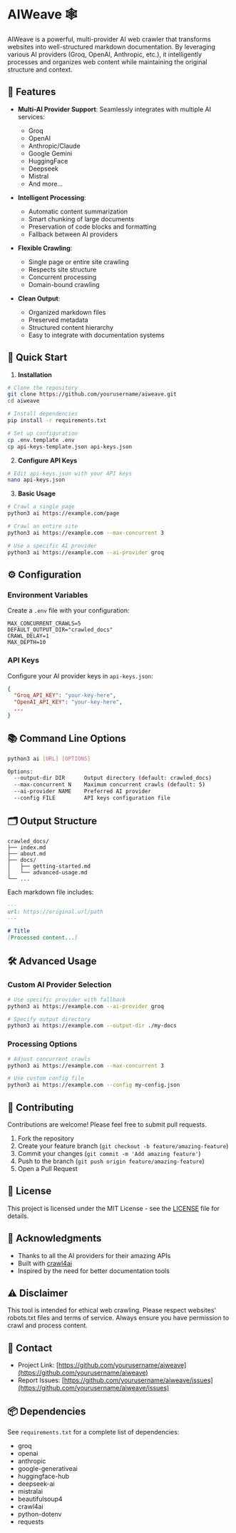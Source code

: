 # AIWeave 🕸️

AIWeave is a powerful, multi-provider AI web crawler that transforms websites into well-structured markdown documentation. By leveraging various AI providers (Groq, OpenAI, Anthropic, etc.), it intelligently processes and organizes web content while maintaining the original structure and context.

## 🌟 Features

- **Multi-AI Provider Support**: Seamlessly integrates with multiple AI services:
  - Groq
  - OpenAI
  - Anthropic/Claude
  - Google Gemini
  - HuggingFace
  - Deepseek
  - Mistral
  - And more...

- **Intelligent Processing**:
  - Automatic content summarization
  - Smart chunking of large documents
  - Preservation of code blocks and formatting
  - Fallback between AI providers

- **Flexible Crawling**:
  - Single page or entire site crawling
  - Respects site structure
  - Concurrent processing
  - Domain-bound crawling

- **Clean Output**:
  - Organized markdown files
  - Preserved metadata
  - Structured content hierarchy
  - Easy to integrate with documentation systems

## 🚀 Quick Start

1. **Installation**
```bash
# Clone the repository
git clone https://github.com/yourusername/aiweave.git
cd aiweave

# Install dependencies
pip install -r requirements.txt

# Set up configuration
cp .env.template .env
cp api-keys-template.json api-keys.json
```

2. **Configure API Keys**
```bash
# Edit api-keys.json with your API keys
nano api-keys.json
```

3. **Basic Usage**
```bash
# Crawl a single page
python3 ai https://example.com/page

# Crawl an entire site
python3 ai https://example.com --max-concurrent 3

# Use a specific AI provider
python3 ai https://example.com --ai-provider groq
```

## ⚙️ Configuration

### Environment Variables
Create a `.env` file with your configuration:
```env
MAX_CONCURRENT_CRAWLS=5
DEFAULT_OUTPUT_DIR="crawled_docs"
CRAWL_DELAY=1
MAX_DEPTH=10
```

### API Keys
Configure your AI provider keys in `api-keys.json`:
```json
{
  "Groq_API_KEY": "your-key-here",
  "OpenAI_API_KEY": "your-key-here",
  ...
}
```

## 📚 Command Line Options

```bash
python3 ai [URL] [OPTIONS]

Options:
  --output-dir DIR      Output directory (default: crawled_docs)
  --max-concurrent N    Maximum concurrent crawls (default: 5)
  --ai-provider NAME    Preferred AI provider
  --config FILE         API keys configuration file
```

## 🗂️ Output Structure

```
crawled_docs/
├── index.md
├── about.md
├── docs/
│   ├── getting-started.md
│   └── advanced-usage.md
└── ...
```

Each markdown file includes:
```markdown
---
url: https://original.url/path
---

# Title
[Processed content...]
```

## 🛠️ Advanced Usage

### Custom AI Provider Selection
```bash
# Use specific provider with fallback
python3 ai https://example.com --ai-provider groq

# Specify output directory
python3 ai https://example.com --output-dir ./my-docs
```

### Processing Options
```bash
# Adjust concurrent crawls
python3 ai https://example.com --max-concurrent 3

# Use custom config file
python3 ai https://example.com --config my-config.json
```

## 🤝 Contributing

Contributions are welcome! Please feel free to submit pull requests.

1. Fork the repository
2. Create your feature branch (`git checkout -b feature/amazing-feature`)
3. Commit your changes (`git commit -m 'Add amazing feature'`)
4. Push to the branch (`git push origin feature/amazing-feature`)
5. Open a Pull Request

## 📜 License

This project is licensed under the MIT License - see the [LICENSE](LICENSE) file for details.

## 🙏 Acknowledgments

- Thanks to all the AI providers for their amazing APIs
- Built with [crawl4ai](https://github.com/coleam00/crawl4ai)
- Inspired by the need for better documentation tools

## ⚠️ Disclaimer

This tool is intended for ethical web crawling. Please respect websites' robots.txt files and terms of service. Always ensure you have permission to crawl and process content.

## 📧 Contact

- Project Link: [https://github.com/yourusername/aiweave](https://github.com/yourusername/aiweave)
- Report Issues: [https://github.com/yourusername/aiweave/issues](https://github.com/yourusername/aiweave/issues)

## 📦 Dependencies

See `requirements.txt` for a complete list of dependencies:
- groq
- openai
- anthropic
- google-generativeai
- huggingface-hub
- deepseek-ai
- mistralai
- beautifulsoup4
- crawl4ai
- python-dotenv
- requests

